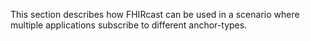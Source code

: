 This section describes how FHIRcast can be used in a scenario where multiple applications subscribe to different anchor-types.

